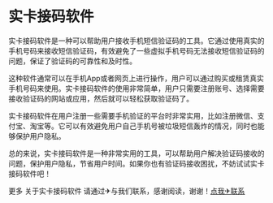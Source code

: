 # 实卡接码软件

实卡接码软件是一种可以帮助用户接收手机短信验证码的工具。它通过使用真实的手机号码来接收短信验证码，有效避免了一些虚拟手机号码无法接收短信验证码的问题，保证了验证码的可靠性和及时性。

这种软件通常可以在手机App或者网页上进行操作，用户可以通过购买或租赁真实手机号码来使用。实卡接码软件的使用非常简单，用户只需要注册账号、选择需要接收验证码的网站或应用，然后就可以轻松获取验证码了。

实卡接码软件在用户注册一些需要手机验证的平台时非常实用，比如注册微信、支付宝、淘宝等。它可以有效避免用户自己手机号被垃圾短信轰炸的情况，同时也能够保护用户隐私。

总的来说，实卡接码软件是一种非常实用的工具，可以帮助用户解决验证码接收的问题，保护用户隐私，节省用户时间。如果你也有验证码接收困扰，不妨试试实卡接码软件吧！

更多 关于实卡接码软件 请通过✈与我们联系，感谢阅读，谢谢！[点我✈联系](https://abc.k02.cc)